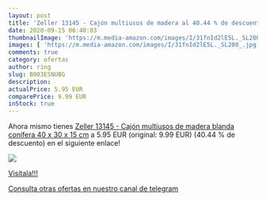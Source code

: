 ```yaml
---
layout: post
title: 'Zeller 13145 - Cajón multiusos de madera al 40.44 % de descuento'
date: 2020-09-15 06:40:03
thumbnailImage: 'https://m.media-amazon.com/images/I/31fnId2lE5L._SL200_.jpg'
images: [ 'https://m.media-amazon.com/images/I/31fnId2lE5L._SL200_.jpg' ]
comments: true
category: ofertas
author: ring
slug: B003ESNUBG
description:
actualPrice: 5.95 EUR
comparePrice: 9.99 EUR
inStock: true
---
```


Ahora mismo tienes [Zeller 13145 - Cajón multiusos de madera blanda conífera  40 x 30 x 15 cm](https://www.amazon.com/dp/B003ESNUBG/?tag=redken08-20) a 5.95 EUR (original: 9.99 EUR) (40.44 %  de descuento) en el siguiente enlace!

[![](https://m.media-amazon.com/images/I/31fnId2lE5L._SL200_.jpg)](https://www.amazon.com/dp/B003ESNUBG/?tag=redken08-20)

[Visítala!!!](https://www.amazon.com/dp/B003ESNUBG/?tag=redken08-20)

[Consulta otras ofertas en nuestro canal de telegram](https://t.me/s/ofertas25)
